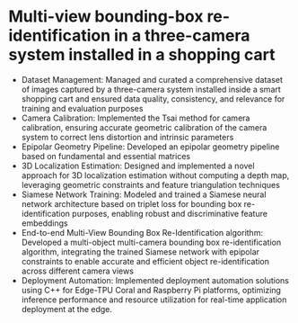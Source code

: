 # Multi-view bounding-box re-identification in a three-camera system installed in a shopping cart

* Dataset Management: Managed and curated a comprehensive dataset of images captured by a three-camera system installed inside a smart shopping cart and ensured data quality, consistency, and relevance for training and evaluation purposes
* Camera Calibration: Implemented the Tsai method for camera calibration, ensuring accurate geometric calibration of the camera system to correct lens distortion and intrinsic parameters
* Epipolar Geometry Pipeline: Developed an epipolar geometry pipeline based on fundamental and essential matrices
* 3D Localization Estimation: Designed and implemented a novel approach for 3D localization estimation without computing a depth map, leveraging geometric constraints and feature triangulation techniques
* Siamese Network Training: Modeled and trained a Siamese neural network architecture based on triplet loss for bounding box re-identification purposes, enabling robust and discriminative feature embeddings
* End-to-end Multi-View Bounding Box Re-Identification algorithm: Developed a multi-object multi-camera bounding box re-identification algorithm, integrating the trained Siamese network with epipolar constraints to enable accurate and efficient object re-identification across different camera views
* Deployment Automation: Implemented deployment automation solutions using C++ for Edge-TPU Coral and Raspberry Pi platforms, optimizing inference performance and resource utilization for real-time application deployment at the edge.
